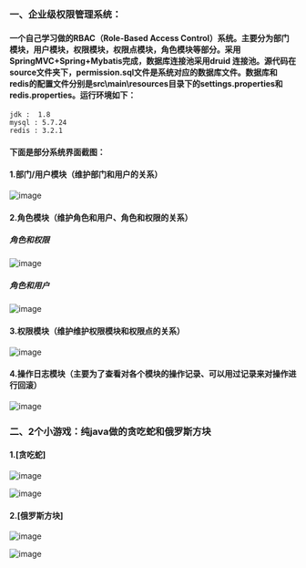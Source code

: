 ### 一、企业级权限管理系统：  
#### 一个自己学习做的RBAC（Role-Based Access Control）系统。主要分为部门模块，用户模块，权限模块，权限点模块，角色模块等部分。采用SpringMVC+Spring+Mybatis完成，数据库连接池采用druid 连接池。源代码在source文件夹下，permission.sql文件是系统对应的数据库文件。数据库和redis的配置文件分别是src\main\resources目录下的settings.properties和redis.properties。运行环境如下：
```
jdk :  1.8
mysql : 5.7.24
redis : 3.2.1
```
#### 下面是部分系统界面截图：  
#### 1.部门/用户模块（维护部门和用户的关系）  
![image](https://github.com/TimePickerWang/project/blob/master/ssm-permission/img/dept.jpg?raw=true)

#### 2.角色模块（维护角色和用户、角色和权限的关系）

##### 角色和权限
![image](https://github.com/TimePickerWang/project/blob/master/ssm-permission/img/role1.jpg?raw=true)

##### 角色和用户
![image](https://github.com/TimePickerWang/project/blob/master/ssm-permission/img/role2.jpg?raw=true)

#### 3.权限模块（维护维护权限模块和权限点的关系） 
![image](https://github.com/TimePickerWang/project/blob/master/ssm-permission/img/aclmodule.jpg?raw=true)

#### 4.操作日志模块（主要为了查看对各个模块的操作记录、可以用过记录来对操作进行回滚）
![image](https://github.com/TimePickerWang/project/blob/master/ssm-permission/img/log.jpg?raw=true)


### 二、2个小游戏：纯java做的贪吃蛇和俄罗斯方块

#### 1.[贪吃蛇]

![image](https://github.com/TimePickerWang/project/blob/master/javaGame/snake/2018-08-12_174749.png?raw=true)

![image](https://github.com/TimePickerWang/project/blob/master/javaGame/snake/2018-08-12_174804.png?raw=true)


#### 2.[俄罗斯方块]

![image](https://github.com/TimePickerWang/project/blob/master/javaGame/tetris/2018-08-12_174506.png?raw=true)

![image](https://github.com/TimePickerWang/project/blob/master/javaGame/tetris/2018-08-12_174519.png?raw=true)

